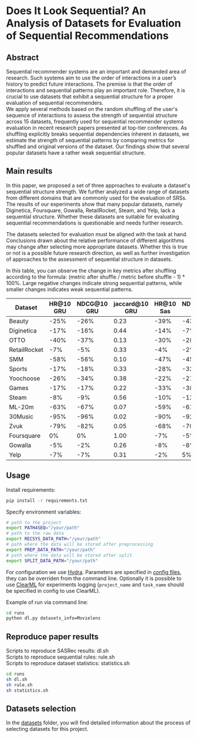 # Does It Look Sequential? An Analysis of Datasets for Evaluation of Sequential Recommendations

## Abstract
Sequential recommender systems are an important and demanded area of research. Such systems aim to use the order of interactions in a user’s history to predict future interactions. The premise is that the order of interactions and sequential patterns play an important role. Therefore, it is crucial to use datasets that exhibit a sequential structure for a proper evaluation of sequential recommenders. \
We apply several methods based on the random shuffling of the user's sequence of interactions to assess the strength of sequential structure across 15 datasets, frequently used for sequential recommender systems evaluation in recent research papers presented at top-tier conferences. As shuffling explicitly breaks sequential dependencies inherent in datasets, we estimate the strength of sequential patterns by comparing metrics for shuffled and original versions of the dataset. Our findings show that several popular datasets have a rather weak sequential structure.

## Main results
In this paper, we proposed a set of three approaches to evaluate a dataset's sequential structure strength. We further analyzed a wide range of datasets from different domains that are commonly used for the evaluation of SRSs. The results of our experiments show that many popular datasets, namely Diginetica, Foursquare, Gowalla, RetailRocket, Steam, and Yelp, lack a sequential structure.
Whether these datasets are suitable for evaluating sequential recommendations is questionable and needs further research.

The datasets selected for evaluation must be aligned with the task at hand. Conclusions drawn about the relative performance of different algorithms may change after selecting more appropriate datasets. Whether this is true or not is a possible future research direction, as well as further investigation of approaches to the assessment of sequential structure in datasets.

In this table, you can observe the change in key metrics after shuffling according to the formula: (metric after shuffle / metric before shuffle - 1) * 100%. Large negative changes indicate strong sequential patterns, while smaller changes indicates weak sequential patterns.

| Dataset      | HR@10 GRU | NDCG@10 GRU | jaccard@10 GRU | HR@10 Sas | NDCG@10 Sas | jaccard@10 Sas | 2-grams | 3-grams |
| ------------ | --------- | ----------- | -------------- | --------- | ----------- | -------------- | ------- | ------- |
| Beauty       | \-25%     | \-26%       | 0.23           | \-39%     | \-43%       | 0,24           | 0,00    | 0,00    |
| Diginetica   | \-17%     | \-16%       | 0.44           | \-14%     | \-7%        | 0,52           | 0,26    | 0,08    |
| OTTO         | \-40%     | \-37%       | 0.13           | \-30%     | \-28%       | 0,28           | 0,10    | 0,04    |
| RetailRocket | \-7%      | \-5%        | 0.33           | \-4%      | \-2%        | 0,47           | 0,46    | 0,35    |
| SMM          | \-58%     | \-56%       | 0.10           | \-47%     | \-45%       | 0,19           | 0,02    | 0,02    |
| Sports       | \-17%     | \-18%       | 0.33           | \-28%     | \-32%       | 0,26           | 0,05    | 0,00    |
| Yoochoose    | \-26%     | \-34%       | 0.38           | \-22%     | \-27%       | 0,46           | 0,18    | 0,40    |
| Games        | \-17%     | \-17%       | 0.22           | \-33%     | \-38%       | 0,22           | 0,08    | 0,00    |
| Steam        | \-8%      | \-9%        | 0.56           | \-10%     | \-12%       | 0,59           | 0,01    | 0,01    |
| ML-20m       | \-63%     | \-67%       | 0.07           | \-59%     | \-61%       | 0,12           | 0,00    | 0,00    |
| 30Music      | \-95%     | \-96%       | 0.02           | \-90%     | \-92%       | 0,12           | 0,00    | 0,00    |
| Zvuk         | \-79%     | \-82%       | 0.05           | \-68%     | \-70%       | 0,11           | 0,01    | 0,00    |
| Foursquare   | 0%        | 0%          | 1.00           | \-7%      | \-5%        | 0,39           | 0,42    | 0,45    |
| Gowalla      | \-5%      | \-2%        | 0.26           | \-8%      | \-8%        | 0,45           | 0,44    | 0,18    |
| Yelp         | \-7%      | \-7%        | 0.31           | \-2%      | 5%          | 0,37           | 0,00    | 0,00    |
## Usage
Install requirements:
```sh
pip install -r requirements.txt
```
Specify environment variables:
```sh
# path to the project
export PATH4SEQ="/your/path"
# path to the raw data
export RECSYS_DATA_PATH="/your/path"
# path where the data will be stored after preprocessing
export PREP_DATA_PATH="/your/path"
# path where the data will be stored after split
export SPLIT_DATA_PATH="/your/path"
```

For configuration we use [Hydra](https://hydra.cc/). Parameters are specified in [config files](runs/conf/), they can be overriden from the command line. Optionally it is possible to use [ClearML](`https://clear.ml/docs/latest/docs`) for experiments logging (`project_name` and `task_name` should be specified in config to use ClearML).

Example of run via command line:
```sh
cd runs
python dl.py datasets_info=Movielens
```
## Reproduce paper results
Scripts to reproduce SASRec results: dl.sh \
Scripts to reproduce sequential rules: rule.sh \
Scripts to reproduce dataset statistics: statistics.sh

```sh
cd runs
sh dl.sh
sh rule.sh
sh statistics.sh
```
## Datasets selection
 In the [datasets](datasets) folder, you will find detailed information about the process of selecting datasets for this project.
